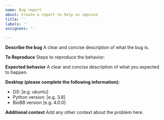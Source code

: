 ```yaml
---
name: Bug report
about: Create a report to help us improve
title: ''
labels: ''
assignees: ''

---
```


**Describe the bug**
A clear and concise description of what the bug is.

**To Reproduce**
Steps to reproduce the behavior:

**Expected behavior**
A clear and concise description of what you expected to happen.

**Desktop (please complete the following information):**
 - OS: [e.g. ubuntu]
 - Python version: [e.g. 3.8]
 - BioBB version [e.g. 4.0.0]

**Additional context**
Add any other context about the problem here.
